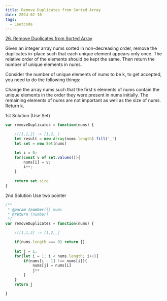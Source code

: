 ```yaml
---
title: Remove Duplicates from Sorted Array
date: 2024-02-10
tags:
  - Leetcode
---
```



[26. Remove Duplicates from Sorted Array](https://leetcode.com/problems/remove-duplicates-from-sorted-array/)

Given an integer array nums sorted in non-decreasing order, remove the duplicates in-place such that each unique element appears only once. The relative order of the elements should be kept the same. Then return the number of unique elements in nums.

Consider the number of unique elements of nums to be k, to get accepted, you need to do the following things:

Change the array nums such that the first k elements of nums contain the unique elements in the order they were present in nums initially. The remaining elements of nums are not important as well as the size of nums.
Return k.




1st Solution (Use Set)

```js
var removeDuplicates = function(nums) {

    //[1,1,2] -> [1,2,_]
    let result = new Array(nums.length).fill('_')
    let set = new Set(nums)

    let i = 0;
    for(const v of set.values()){
        nums[i] = v;
        i++;
    }
    
    return set.size
}

```


2nd Solution Use two pointer 

```js
/**
 * @param {number[]} nums
 * @return {number}
 */
var removeDuplicates = function(nums) {

    //[1,1,2] -> [1,2,_]

    if(nums.length === 0) return []
    
    let j = 1;
    for(let i = 1; i < nums.length; i++){
        if(nums[i - 1] !== nums[i]){
            nums[j] = nums[i]
            j++
        }
    }
    return j

}
```